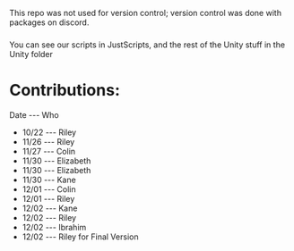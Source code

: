 This repo was not used for version control; version control was done with packages on discord.
###
You can see our scripts in JustScripts, and the rest of the Unity stuff in the Unity folder

# Contributions:
Date  --- Who

- 10/22 --- Riley
- 11/26 --- Riley
- 11/27 --- Colin
- 11/30 --- Elizabeth
- 11/30 --- Elizabeth
- 11/30 --- Kane
- 12/01 --- Colin
- 12/01 --- Riley
- 12/02 --- Kane
- 12/02 --- Riley
- 12/02 --- Ibrahim
- 12/02 --- Riley for Final Version 

